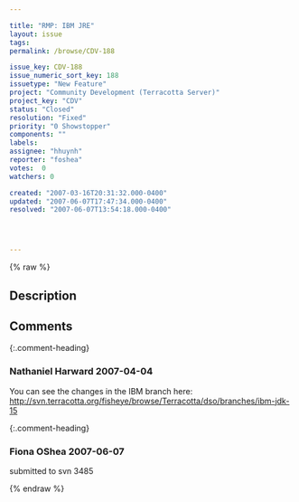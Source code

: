 ```yaml
---

title: "RMP: IBM JRE"
layout: issue
tags: 
permalink: /browse/CDV-188

issue_key: CDV-188
issue_numeric_sort_key: 188
issuetype: "New Feature"
project: "Community Development (Terracotta Server)"
project_key: "CDV"
status: "Closed"
resolution: "Fixed"
priority: "0 Showstopper"
components: ""
labels: 
assignee: "hhuynh"
reporter: "foshea"
votes:  0
watchers: 0

created: "2007-03-16T20:31:32.000-0400"
updated: "2007-06-07T17:47:34.000-0400"
resolved: "2007-06-07T13:54:18.000-0400"




---
```


{% raw %}

## Description

<div markdown="1" class="description">



</div>

## Comments


{:.comment-heading}
### **Nathaniel Harward** <span class="date">2007-04-04</span>

<div markdown="1" class="comment">

You can see the changes in the IBM branch here: http://svn.terracotta.org/fisheye/browse/Terracotta/dso/branches/ibm-jdk-15

</div>


{:.comment-heading}
### **Fiona OShea** <span class="date">2007-06-07</span>

<div markdown="1" class="comment">

submitted to svn 3485

</div>



{% endraw %}

